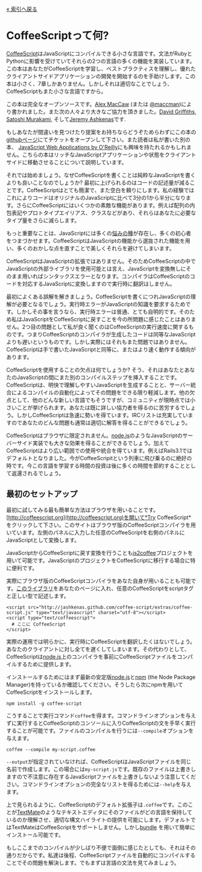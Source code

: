 <div class="back"><a href="index.html">&laquo; 索引へ戻る</a></div>

# CoffeeScriptって何?

[CoffeeScript](http://coffeescript.org)はJavaScriptにコンパイルできる小さな言語です。文法がRubyとPythonに影響を受けていてそれらの2つの言語の多くの機能を実装しています。この本はあなたがCoffeeScriptを学習し、ベストプラクティスを理解し、優れたクライアントサイドアプリケーションの開発を開始するのを手助けします。この本は小さく、7章しかありません。しかしそれは適切なことでしょう、CoffeeScriptもまた小さな言語ですから。

この本は完全なオープンソースです。[Alex MacCaw](http://alexmaccaw.co.uk) (または [@maccman](http://twitter.com/maccman))により書かれました。また次の人々より大きなご協力を頂きました。[David Griffiths](https://github.com/dxgriffiths), [Satoshi Murakami](http://github.com/satyr), そして[Jeremy Ashkenas](https://github.com/jashkenas)です.

もしあなたが間違いを見つけたり提案をお持ちならどうぞためらわずにこの本の [githubページ](https://github.com/arcturo/library)にてチケットをオープンして下さい。また読者は私が書いた別の本、 [JavaScript Web Applications by O'Reilly](http://oreilly.com/catalog/9781449307530/)にも興味を持たれるかもしれません。こちらの本はリッチなJavaScriptアプリケーションや状態をクライアントサイドに移動させることについて説明しています。

それでは始めましょう。なぜCoffeeScriptを書くことは純粋なJavaScriptを書くよりも良いことなのでしょうか? 最初に上げられるのはコードの記述量が減ることです。CoffeeScriptはとても簡潔で、また空白を頼りにします。私の経験ではこれによりコードはオリジナルのJavaScriptに比べて3分の1から半分になります。さらにCoffeeScriptにはいくつかの素敵な機能があります。例えば配列の内包表記やプロトタイプエイリアス、クラスなどがあり、それらはあなたに必要なタイプ量をさらに減らします。

もっと重要なことは、JavaScriptには多くの[悩みの種](http://bonsaiden.github.com/JavaScript-Garden/)が存在し、多くの初心者をつまづかせます。CoffeeScriptはJavaScriptの機能から選抜された機能を用い、多くのおかしな点を直すことで美しくそれらを避けてしまいます。

CoffeeScriptはJavaScriptの拡張ではありません。そのためCoffeeScriptの中でJavaScriptの外部ライブラリを使用可能とは言え、JavaScriptを変換無しにそのまま用いればシンタックスエラーとなります。コンパイラはCoffeeScriptのコードを対応するJavaScriptに変換しますので実行時に翻訳はしません。

最初によくある誤解を解きましょう。CoffeeScriptを書くにつれJavaScriptの理解が必要となるでしょう。実行時エラーがJavaScriptの知識を要求するためです。しかしその事を言うなら、実行時エラーは普通、とても自明的です。そのため私はJavaScriptをCoffeeScriptに戻すことを今の所問題に感じたことはありません。2つ目の問題として私が良く聞くのはCoffeeScriptの実行速度に関するものです。つまりCoffeeScriptのコンパイラが生成したコードは同等なJavaScriptよりも遅いというものです。しかし実際にはそれもまた問題ではありません。CoffeeScriptは手で書いたJavaScriptと同等に、またはより速く動作する傾向があります。

CoffeeScriptを使用することの欠点は何でしょうか? そう、それはあなたとあなたのJavaScriptの間にまた別のコンパイルステップを挿入することです。CoffeeScriptは、明快で理解しやすいJavaScriptを生成することと、サーバー統合によるコンパイルの自動化によってその問題をできる限り軽減します。他の欠点として、他のどんな新しい言語でもそうですが、コミュニティが現時点では小さいことが挙げられます。あなたは既に詳しい協力者を得るのに苦労するでしょう。しかしCoffeeScriptは急速に勢いを得ています。IRCリストは充実していますのであなたのどんな問題も通常は適切に解答を得ることができるでしょう。

CoffeeScriptはブラウザに限定されません。[node.js](http://nodejs.org/)のようなJavaScriptのサーバーサイド実装でも大きな効果を得ることができるでしょう。加えてCoffeeScriptはより広い範囲での使用や統合を得ています。例えばRails3.1ではデフォルトとなりました。今がCoffeeScripitという列車に飛び乗るのに絶好の時です。今この言語を学習する時間の投資は後に多くの時間を節約することとして返還されるでしょう。

## 最初のセットアップ

最初に試してみる最も簡単な方法はブラウザを用いることです。[http://coffeescript.org](http://coffeescript.org)を開いて*Try CoffeeScript*をクリックして下さい。このサイトはブラウザ版のCoffeeScriptコンパイラを用いています。左側のパネルに入力した任意のCoffeeScriptを右側のパネルにJavaScriptとして変換します。

JavaScriptからCoffeeScriptに戻す変換を行うことも[js2coffee](http://js2coffee.org/)プロジェクトを用いて可能です。JavaScriptのプロジェクトをCoffeeScriptに移行する場合に特に便利です。

実際にブラウザ版のCoffeeScriptコンパイラをあなた自身が用いることも可能です。[このライブラリ](http://jashkenas.github.com/coffee-script/extras/coffee-script.js)をあなたのページに入れ、任意のCoffeeScriptをscriptタグと正しい型で記述します。

    <script src="http://jashkenas.github.com/coffee-script/extras/coffee-script.js" type="text/javascript" charset="utf-8"></script>
    <script type="text/coffeescript">
      # ここに CoffeeScript
    </script>
    
実際の運用では明らかに、実行時にCoffeeScriptを翻訳したくはないでしょう。あなたのクライアントに対し全てを遅くしてしまいます。その代わりとして、CoffeeScriptは[node.js](http://nodejs.org)上のコンパイラを事前にCoffeeScriptファイルをコンパイルするために提供します。

インストールするためにはまず最新の安定版[node.js](http://nodejs.org)と[npm](http://npmjs.org/) (the Node Package Manager)を持っているか確認してください。そうしたら次にnpmを用いてCoffeeScriptをインストールします。

    npm install -g coffee-script
    
こうすることで実行コマンド`coffee`を得ます。コマンドラインオプションを与えずに実行するとCoffeeScriptのコンソールに入りCoffeeScriptの文を手早く実行することが可能です。ファイルのコンパイルを行うには`--compile`オプションを与えます。

    coffee --compile my-script.coffee
    
`--output`が指定されていなければ、CoffeeScriptはJavaScriptファイルを同じ名前で作成します。この場合には`my-script.js`です。既存のファイルは上書きしますので不注意に存在するJavaScriptファイルを上書きしないよう注意してください。コマンドラインオプションの完全なリストを得るためには`--help`を与えます。


上で見られるように、CoffeeScriptのデフォルト拡張子は`.coffee`です。このことが[TextMate](http://macromates.com/)のようなテキストエディタにそのファイルがどの言語を保持しているのか理解させ、適切な構文ハイライトの提供を可能にします。デフォルトではTextMateはCoffeeScriptをサポートしません。しかし[bundle](https://github.com/jashkenas/coffee-script-tmbundle) を用いて簡単にインストール可能です。

もしここまでのコンパイルが少しばり不便で面倒に感じたとしても、それはその通りだからです。私達は後程、CoffeeScriptファイルを自動的にコンパイルすることでその問題を解決します。でもまずは言語の文法を見てみましょう。
